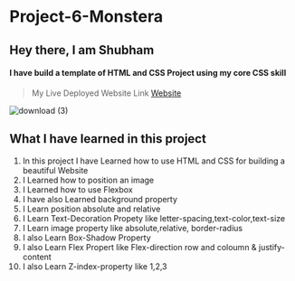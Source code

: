 # Project-6-Monstera

## Hey there, I am Shubham

#### I have build a template of HTML and CSS Project using my core CSS skill

> My Live Deployed Website Link [Website](https://darling-salamander-cb4c43.netlify.app)  

![download (3)](https://user-images.githubusercontent.com/101961231/182019725-c5bb9e8f-3f98-4c78-a39b-dd5aa63e9d3d.png)

 ## What I have learned in this project

1. In this project I have Learned how to use HTML and CSS for building a beautiful Website  
2. I Learned how to position an image   
3. I Learned how to use Flexbox  
4. I have also Learned background property  
5. I Learn position absolute and relative  
6. I Learn Text-Decoration Propety like letter-spacing,text-color,text-size  
7. I Learn image property like absolute,relative, border-radius  
8. I also Learn Box-Shadow Property  
9. I also Learn Flex Propert like Flex-direction row and coloumn & justify-content  
10. I also Learn Z-index-property like 1,2,3